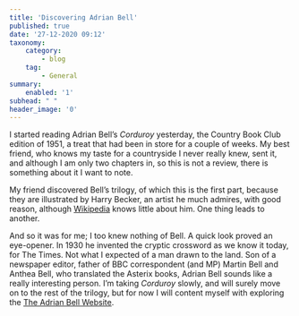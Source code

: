```yaml
---
title: 'Discovering Adrian Bell'
published: true
date: '27-12-2020 09:12'
taxonomy:
    category:
        - blog
    tag:
        - General
summary:
    enabled: '1'
subhead: " "
header_image: '0'
---
```


I started reading Adrian Bell’s *Corduroy* yesterday, the Country Book Club edition of 1951, a treat that had been in store for a couple of weeks. My best friend, who knows my taste for a countryside I never really knew, sent it, and although I am only two chapters in, so this is not a review, there is something about it I want to note.

My friend discovered Bell’s trilogy, of which this is the first part, because they are illustrated by Harry Becker, an artist he much admires, with good reason, although [Wikipedia](https://en.wikipedia.org/wiki/Harry_Becker_(artist)) knows little about him. One thing leads to another.

And so it was for me; I too knew nothing of Bell. A quick look proved an eye-opener. In 1930 he invented the cryptic crossword as we know it today, for The Times. Not what I expected of a man drawn to the land. Son of a newspaper editor, father of BBC correspondent (and MP) Martin Bell and Anthea Bell, who translated the Asterix books, Adrian Bell sounds like a really interesting person. I’m taking *Corduroy* slowly, and will surely move on to the rest of the trilogy, but for now I will content myself with exploring the [The Adrian Bell Website](http://www.adrianbellsociety.co.uk/index.html#The).